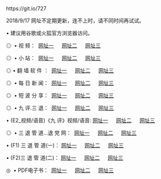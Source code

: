 <p>https://git.io/727
<p>2018/9/17 网址不定期更新，连不上时，请不同时间再试试。
<p>• 建议用谷歌或火狐官方浏览器访问。
<p>◎  • 视 频： 
<a href="http://wbd.cercadelrio.com/tv/" target="_blank">网址一</a> 　 
<a href="http://waj.cercadelrio.com/9018.html" target="_blank">网址二</a> 　 
<a href="http://waj.cercadelrio.com/9449.html" target="_blank">网址三</a></p>
<p>◎ </span>  •  小 站：  
<a href="http://wbd.cercadelrio.com/" target="_blank">网址一</a> 　 
<a href="http://waj.cercadelrio.com/" target="_blank">网址二</a> 　 
<a href="http://waj.cercadelrio.com/read/" target="_blank">网址三</a></p>
<p>◎  • 翻 墙 软 件 ：  
<a href="http://wbd.cercadelrio.com/ff/" target="_blank">网址一</a> 　 
<a href="http://waj.cercadelrio.com/s/read/a1_nd.html" target="_blank">网址二</a> 　 
<a href="http://waj.cercadelrio.com/ff/index.html" target="_blank">网址三</a></p>
<p>◎ </span>  • 每 日 新 闻：  
<a href="http://wbd.cercadelrio.com/day/" target="_blank">网址一</a> 　 
<a href="http://waj.cercadelrio.com/day/" target="_blank">网址二</a> 　 
<a href="http://waj.cercadelrio.com/day/index.html" target="_blank">网址三</a></p>
<p>◎ </span>  • 短 波 分 享：  
<a href="http://wbd.cercadelrio.com/h/" target="_blank">网址一</a> 　 
<a href="http://waj.cercadelrio.com/h/" target="_blank">网址二</a> 　 
<a href="http://waj.cercadelrio.com/h/index.html" target="_blank">网址三</a></p>
<p>◎   • 九 评.三 退：  
<a href="http://wbd.cercadelrio.com/t/" target="_blank">网址一</a> 　 
<a href="http://waj.cercadelrio.com/v2/index.html" target="_blank">网址二</a> 　 
<a href="http://waj.cercadelrio.com/tt/index.html" target="_blank">网址三</a> 　</p>
<p>  • (E2_视频/语音)《九 评》视频/语音: 
<a href="http://waj.cercadelrio.com/7738.html" target="_blank">网址一</a> 　 
<a href="http://waj.cercadelrio.com/7614.html" target="_blank">网址二</a> 　 
<a href="http://waj.cercadelrio.com/7633.html" target="_blank">网址三</a></p>
<p>◎   • 三 退 管 道...退 党 网：  
<a href="http://wbd.cercadelrio.com/go/td1.html" target="_blank">网址一</a> 　 
<a href="http://waj.cercadelrio.com/go/td2.html" target="_blank">网址二</a> 　 
<a href="http://waj.cercadelrio.com/go/td3.html" target="_blank">网址三</a></p>
<p>  • (F1) 三 退 管 道(一)： 
<a href="http://wbd.cercadelrio.com/dd/" target="_blank">网址一</a> 　 
<a href="http://waj.cercadelrio.com/s/read/a1_tdx.html" target="_blank">网址二</a> 　 
<a href="http://waj.cercadelrio.com/dd/" target="_blank">网址三</a></p>
<p>  • (F2)三 退 管 道(二)： 
<a href="http://waj.cercadelrio.com/d/" target="_blank">网址一</a> 　 
<a href="http://wbd.cercadelrio.com/d/index.html" target="_blank">网址二</a> 　 
<a href="http://waj.cercadelrio.com/d/" target="_blank">网址三</a></p>
<p>◎   • PDF电子书：  
<a href="http://wbd.cercadelrio.com/p/" target="_blank">网址一</a> 　 
<a href="http://waj.cercadelrio.com/p/index.html" target="_blank">网址二</a> 　 
<a href="http://waj.cercadelrio.com/p/" target="_blank">网址三</a></p>
